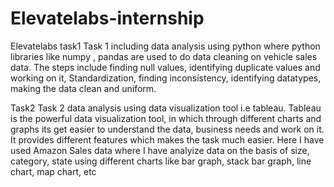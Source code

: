 # Elevatelabs-internship
Elevatelabs task1 
Task 1 including data analysis using python where python libraries like numpy , pandas are used to do data cleaning on vehicle sales data. The steps include finding null values, identifying duplicate values and working on it, Standardization, finding inconsistency, identifying datatypes, making the data clean and uniform.

Task2
Task 2 data analysis using data visualization tool i.e tableau. Tableau is the powerful data visualization tool, in which through different charts and graphs its get easier to understand the data, business needs and work on it. It provides different features which makes the task much easier. Here I have used Amazon Sales data where I have analyize data on the basis of size, category, state using different charts like bar graph, stack bar graph, line chart, map chart, etc

